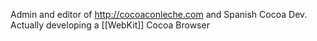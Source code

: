 Admin and editor of http://cocoaconleche.com and Spanish Cocoa Dev.
Actually developing a [[WebKit]] Cocoa Browser